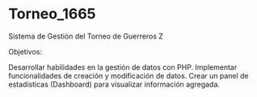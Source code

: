# Torneo_1665
Sistema de Gestión del Torneo de Guerreros Z

Objetivos:

Desarrollar habilidades en la gestión de datos con PHP.
Implementar funcionalidades de creación y modificación de datos.
Crear un panel de estadísticas (Dashboard) para visualizar información agregada.
